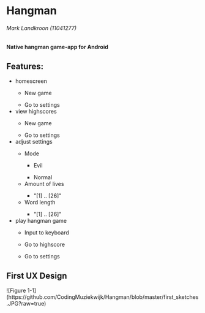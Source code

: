 # Hangman
<H6>Mark Landkroon (11041277)</H6>
<H4>Native hangman game-app for Android</H4>

<p><H2>Features:</H3></p>

<ul>
  <li>homescreen</li>
    <ul>
      <li>New game</li>
    </ul>
    <ul>
      <li>Go to settings</li>
    </ul>
  <li>view highscores</li>
    <ul>
      <li>New game</li>
    </ul>
    <ul>
      <li>Go to settings</li>
    </ul>
  
  <li>adjust settings</li>
  <ul>
    <li>Mode</li>
    <ul>
      <li>Evil</li>
    </ul>
    <ul>
      <li>Normal</li>
    </ul>
    <li>Amount of lives</li>
    <ul>
      <li>"[1] .. [26]"</li>
    </ul>
    <li>Word length</li>
    <ul>
      <li>"[1] .. [26]"</li>
    </ul>
  </ul>
  
  <li>play hangman game</li>
    <ul>
      <li>Input to keyboard</li>
    </ul>
    <ul>
      <li>Go to highscore</li>
    </ul>
    <ul>
      <li>Go to settings</li>
    </ul>
</ul>

<H2>First UX Design</H2>
![Figure 1-1](https://github.com/CodingMuziekwijk/Hangman/blob/master/first_sketches.JPG?raw=true)
